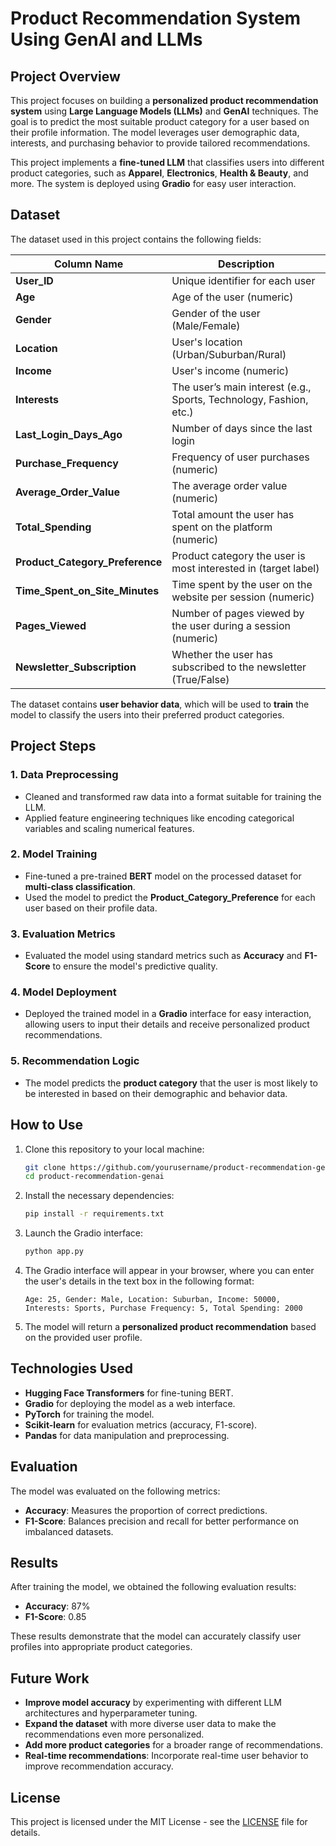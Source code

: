 
# Product Recommendation System Using GenAI and LLMs

## Project Overview

This project focuses on building a **personalized product recommendation system** using **Large Language Models (LLMs)** and **GenAI** techniques. The goal is to predict the most suitable product category for a user based on their profile information. The model leverages user demographic data, interests, and purchasing behavior to provide tailored recommendations.

This project implements a **fine-tuned LLM** that classifies users into different product categories, such as **Apparel**, **Electronics**, **Health & Beauty**, and more. The system is deployed using **Gradio** for easy user interaction.

## Dataset

The dataset used in this project contains the following fields:

| Column Name                 | Description |
|-----------------------------|-------------|
| **User_ID**                 | Unique identifier for each user |
| **Age**                     | Age of the user (numeric) |
| **Gender**                  | Gender of the user (Male/Female) |
| **Location**                | User's location (Urban/Suburban/Rural) |
| **Income**                  | User's income (numeric) |
| **Interests**               | The user’s main interest (e.g., Sports, Technology, Fashion, etc.) |
| **Last_Login_Days_Ago**     | Number of days since the last login |
| **Purchase_Frequency**      | Frequency of user purchases (numeric) |
| **Average_Order_Value**     | The average order value (numeric) |
| **Total_Spending**          | Total amount the user has spent on the platform (numeric) |
| **Product_Category_Preference** | Product category the user is most interested in (target label) |
| **Time_Spent_on_Site_Minutes** | Time spent by the user on the website per session (numeric) |
| **Pages_Viewed**            | Number of pages viewed by the user during a session (numeric) |
| **Newsletter_Subscription** | Whether the user has subscribed to the newsletter (True/False) |

The dataset contains **user behavior data**, which will be used to **train** the model to classify the users into their preferred product categories.

## Project Steps

### 1. **Data Preprocessing**
- Cleaned and transformed raw data into a format suitable for training the LLM.
- Applied feature engineering techniques like encoding categorical variables and scaling numerical features.
  
### 2. **Model Training**
- Fine-tuned a pre-trained **BERT** model on the processed dataset for **multi-class classification**.
- Used the model to predict the **Product_Category_Preference** for each user based on their profile data.

### 3. **Evaluation Metrics**
- Evaluated the model using standard metrics such as **Accuracy** and **F1-Score** to ensure the model's predictive quality.
  
### 4. **Model Deployment**
- Deployed the trained model in a **Gradio** interface for easy interaction, allowing users to input their details and receive personalized product recommendations.

### 5. **Recommendation Logic**
- The model predicts the **product category** that the user is most likely to be interested in based on their demographic and behavior data.

## How to Use

1. Clone this repository to your local machine:
    ```bash
    git clone https://github.com/yourusername/product-recommendation-genai.git
    cd product-recommendation-genai
    ```

2. Install the necessary dependencies:
    ```bash
    pip install -r requirements.txt
    ```

3. Launch the Gradio interface:
    ```bash
    python app.py
    ```

4. The Gradio interface will appear in your browser, where you can enter the user's details in the text box in the following format:
    ```plaintext
    Age: 25, Gender: Male, Location: Suburban, Income: 50000, Interests: Sports, Purchase Frequency: 5, Total Spending: 2000
    ```

5. The model will return a **personalized product recommendation** based on the provided user profile.

## Technologies Used

- **Hugging Face Transformers** for fine-tuning BERT.
- **Gradio** for deploying the model as a web interface.
- **PyTorch** for training the model.
- **Scikit-learn** for evaluation metrics (accuracy, F1-score).
- **Pandas** for data manipulation and preprocessing.

## Evaluation

The model was evaluated on the following metrics:
- **Accuracy**: Measures the proportion of correct predictions.
- **F1-Score**: Balances precision and recall for better performance on imbalanced datasets.

## Results

After training the model, we obtained the following evaluation results:
- **Accuracy**: 87%
- **F1-Score**: 0.85

These results demonstrate that the model can accurately classify user profiles into appropriate product categories.

## Future Work

- **Improve model accuracy** by experimenting with different LLM architectures and hyperparameter tuning.
- **Expand the dataset** with more diverse user data to make the recommendations even more personalized.
- **Add more product categories** for a broader range of recommendations.
- **Real-time recommendations**: Incorporate real-time user behavior to improve recommendation accuracy.

## License

This project is licensed under the MIT License - see the [LICENSE](LICENSE) file for details.
